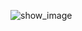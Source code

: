 ![show_image](https://user-images.githubusercontent.com/68851108/115330606-033faa80-a1c7-11eb-9e0d-330c675424d5.png)

